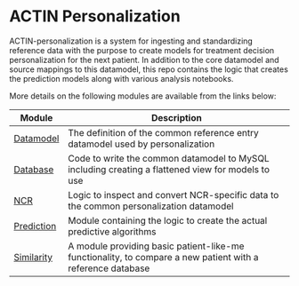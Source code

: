 # ACTIN Personalization

ACTIN-personalization is a system for ingesting and standardizing reference data with the purpose to create models for treatment decision
personalization for the next patient. In addition to the core datamodel and source mappings to this datamodel, this repo contains the logic
that creates the prediction models along with various analysis notebooks.

More details on the following modules are available from the links below:

| Module                   | Description                                                                                                |
|--------------------------|------------------------------------------------------------------------------------------------------------|
| [Datamodel](datamodel)   | The definition of the common reference entry datamodel used by personalization                             | 
| [Database](database)     | Code to write the common datamodel to MySQL including creating a flattened view for models to use          |
| [NCR](ncr)               | Logic to inspect and convert NCR-specific data to the common personalization datamodel                     | 
| [Prediction](prediction) | Module containing the logic to create the actual predictive algorithms                                     |
| [Similarity](similarity) | A module providing basic patient-like-me functionality, to compare a new patient with a reference database |
